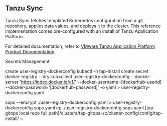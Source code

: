 ## Tanzu Sync

Tanzu Sync fetches templated Kubernetes configuration from a git repository, applies data values, and deploys it to the cluster.
This reference implementation comes pre-configured with an install of Tanzu Application Platform.

For detailed documentation, refer to [VMware Tanzu Application Platform Product Documentation](https://docs.vmware.com/en/VMware-Tanzu-Application-Platform/1.5/tap/install-gitops-intro.html).

Secrets Management

create user-registry-dockerconfig
kubectl -n tap-install create secret docker-registry --dry-run=client user-registry-dockerconfig --docker-server 'https://index.docker.io/v1/' --docker-username=[dockerhub-userid] --docker-password='[dockerhub-password]' -o yaml > user-registry-dockerconfig.yaml


sops --encrypt ./user-registry-dockerconfig.yaml > user-registry-dockerconfig.sops.yaml
cp ./user-registry-dockerconfig.sops.yaml [tap-gitops local repo full path]/clusters/tap-gitops-sc/cluster-config/config/tap-install/
~